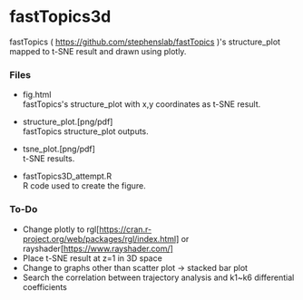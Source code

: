 # fastTopics3d

fastTopics ( https://github.com/stephenslab/fastTopics )'s structure_plot mapped to t-SNE result and drawn using plotly.

### Files
 - fig.html   
       fastTopics's structure_plot with x,y coordinates as t-SNE result.

 - structure_plot.[png/pdf]   
       fastTopics structure_plot outputs.

 - tsne_plot.[png/pdf]    
       t-SNE results.

 - fastTopics3D_attempt.R   
       R code used to create the figure.
    
    
### To-Do
- Change plotly to rgl[https://cran.r-project.org/web/packages/rgl/index.html] or rayshader[https://www.rayshader.com/]
- Place t-SNE result at z=1 in 3D space
- Change to graphs other than scatter plot -> stacked bar plot
- Search the correlation between trajectory analysis and k1~k6 differential coefficients
